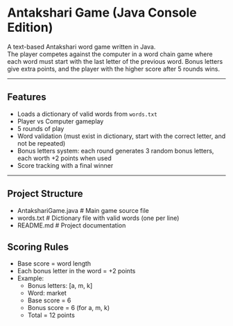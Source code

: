 # Antakshari Game (Java Console Edition)

A text-based Antakshari word game written in Java.  
The player competes against the computer in a word chain game where each word must start with the last letter of the previous word. Bonus letters give extra points, and the player with the higher score after 5 rounds wins.  

---

## Features
- Loads a dictionary of valid words from `words.txt`  
- Player vs Computer gameplay  
- 5 rounds of play  
- Word validation (must exist in dictionary, start with the correct letter, and not be repeated)  
- Bonus letters system: each round generates 3 random bonus letters, each worth +2 points when used  
- Score tracking with a final winner  

---

## Project Structure
- AntakshariGame.java # Main game source file
- words.txt # Dictionary file with valid words (one per line)
- README.md # Project documentation

## Scoring Rules
- Base score = word length
- Each bonus letter in the word = +2 points
- Example:
  - Bonus letters: [a, m, k]
  - Word: market
  - Base score = 6
  - Bonus score = 6 (for a, m, k)
  - Total = 12 points
